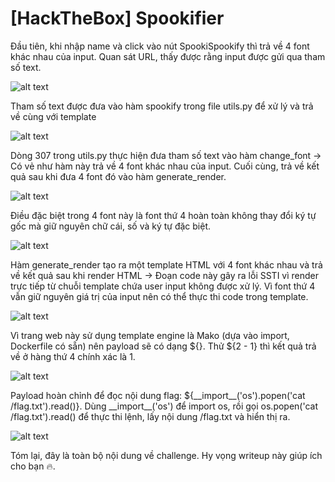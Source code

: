 # [HackTheBox] Spookifier
<p>Đầu tiên, khi nhập name và click vào nút SpookiSpookify thì trả về 4 font khác nhau của input. Quan sát URL, thấy được rằng input được gửi qua tham số text.</p>

![alt text](/thanhlai/post/web_exploitation/image/post5/image.png)

<p>Tham số text được đưa vào hàm spookify trong file utils.py để xử lý và trả về cùng với template </p>

![alt text](/thanhlai/post/web_exploitation/image/post5/image-1.png)

<p>Dòng 307 trong utils.py thực hiện đưa tham số text vào hàm change_font -> Có vẻ như hàm này trả về 4 font khác nhau của input. Cuối cùng, trả về kết quả sau khi đưa 4 font đó vào hàm generate_render.</p>

![alt text](/thanhlai/post/web_exploitation/image/post5/image-2.png)

<p>Điều đặc biệt trong 4 font này là font thứ 4 hoàn toàn không thay đổi ký tự gốc mà giữ nguyên chữ cái, số và ký tự đặc biệt.</p>

![alt text](/thanhlai/post/web_exploitation/image/post5/image-6.png)

<p>Hàm generate_render tạo ra một template HTML với 4 font khác nhau và trả về kết quả sau khi render HTML -> Đoạn code này gây ra lỗi SSTI vì render trực tiếp từ chuỗi template chứa user input không được xử lý. Vì font thứ 4 vẫn giữ nguyên giá trị của input nên có thể thực thi code trong template.</p>

![alt text](/thanhlai/post/web_exploitation/image/post5/image-3.png)

<p>Vì trang web này sử dụng template engine là Mako (dựa vào import, Dockerfile có sẵn) nên payload sẽ có dạng ${}. Thử ${2 - 1} thì kết quả trả về ở hàng thứ 4 chính xác là 1.</p>

![alt text](/thanhlai/post/web_exploitation/image/post5/image-4.png)

<p>Payload hoàn chỉnh để đọc nội dung flag: ${__import__('os').popen('cat /flag.txt').read()}. Dùng __import__('os') để import os, rồi gọi os.popen('cat /flag.txt').read() để thực thi lệnh, lấy nội dung /flag.txt và hiển thị ra.</p>

![alt text](/thanhlai/post/web_exploitation/image/post5/image-5.png)

<p>Tóm lại, đây là toàn bộ nội dung về challenge. Hy vọng writeup này giúp ích cho bạn 🔥.</p>
